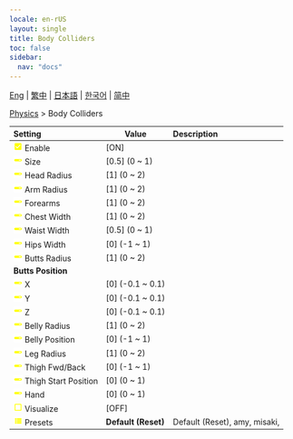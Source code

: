 ```yaml
---
locale: en-rUS
layout: single
title: Body Colliders
toc: false
sidebar:
  nav: "docs"
---
```

[Eng](/dancexr/menu/2025.4/actor/body_colliders) | [繁中](/tw/dancexr/menu/2025.4/actor/body_colliders) | [日本語](/jp/dancexr/menu/2025.4/actor/body_colliders) | [한국어](/kr/dancexr/menu/2025.4/actor/body_colliders) | [简中](/zh/dancexr/menu/2025.4/actor/body_colliders)

[Physics](../menu#Physics) > Body Colliders



| Setting | Value | Description |
| :--- | --- | :--- |
|<nobr><img src="/images/icon/ic_check_on.png" alt="check on icon"/> Enable</nobr>| [ON] | 
|<nobr><img src="/images/icon/ic_slider.png" alt="slider icon"/> Size</nobr>| [0.5] (0 ~ 1) | 
|<nobr><img src="/images/icon/ic_slider.png" alt="slider icon"/> Head Radius</nobr>| [1] (0 ~ 2) | 
|<nobr><img src="/images/icon/ic_slider.png" alt="slider icon"/> Arm Radius</nobr>| [1] (0 ~ 2) | 
|<nobr><img src="/images/icon/ic_slider.png" alt="slider icon"/> Forearms</nobr>| [1] (0 ~ 2) | 
|<nobr><img src="/images/icon/ic_slider.png" alt="slider icon"/> Chest Width</nobr>| [1] (0 ~ 2) | 
|<nobr><img src="/images/icon/ic_slider.png" alt="slider icon"/> Waist Width</nobr>| [0.5] (0 ~ 1) | 
|<nobr><img src="/images/icon/ic_slider.png" alt="slider icon"/> Hips Width</nobr>| [0] (-1 ~ 1) | 
|<nobr><img src="/images/icon/ic_slider.png" alt="slider icon"/> Butts Radius</nobr>| [1] (0 ~ 2) | 
|<nobr> <b>Butts Position</b></nobr>|| 
|<nobr><img src="/images/icon/ic_slider.png" alt="slider icon"/> X</nobr>| [0] (-0.1 ~ 0.1) | 
|<nobr><img src="/images/icon/ic_slider.png" alt="slider icon"/> Y</nobr>| [0] (-0.1 ~ 0.1) | 
|<nobr><img src="/images/icon/ic_slider.png" alt="slider icon"/> Z</nobr>| [0] (-0.1 ~ 0.1) | 
|<nobr><img src="/images/icon/ic_slider.png" alt="slider icon"/> Belly Radius</nobr>| [1] (0 ~ 2) | 
|<nobr><img src="/images/icon/ic_slider.png" alt="slider icon"/> Belly Position</nobr>| [0] (-1 ~ 1) | 
|<nobr><img src="/images/icon/ic_slider.png" alt="slider icon"/> Leg Radius</nobr>| [1] (0 ~ 2) | 
|<nobr><img src="/images/icon/ic_slider.png" alt="slider icon"/> Thigh Fwd/Back</nobr>| [0] (-1 ~ 1) | 
|<nobr><img src="/images/icon/ic_slider.png" alt="slider icon"/> Thigh Start Position</nobr>| [0] (0 ~ 1) | 
|<nobr><img src="/images/icon/ic_slider.png" alt="slider icon"/> Hand</nobr>| [0] (0 ~ 1) | 
|<nobr><img src="/images/icon/ic_check_off.png" alt="check off icon"/> Visualize</nobr>| [OFF] | 
|<nobr><img src="/images/icon/ic_list.png" alt="list icon"/> Presets</nobr>| **Default (Reset)** | Default (Reset), amy, misaki,  |
